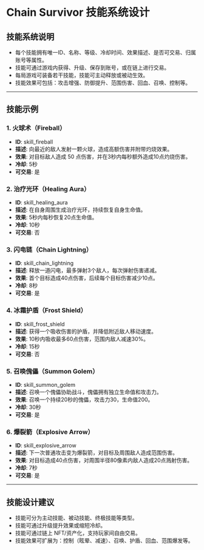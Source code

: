 # Chain Survivor 技能系统设计

## 技能系统说明
- 每个技能拥有唯一ID、名称、等级、冷却时间、效果描述、是否可交易、归属账号等属性。
- 技能可通过游戏内获得、升级、保存到账号，或在链上进行交易。
- 每局游戏可装备若干技能，技能可主动释放或被动生效。
- 技能效果可包括：攻击增强、防御提升、范围伤害、回血、召唤、控制等。

---

## 技能示例

### 1. 火球术（Fireball）
- **ID**: skill_fireball
- **描述**: 向最近的敌人发射一颗火球，造成高额伤害并附带灼烧效果。
- **效果**: 对目标敌人造成 50 点伤害，并在3秒内每秒额外造成10点灼烧伤害。
- **冷却**: 5秒
- **可交易**: 是

### 2. 治疗光环（Healing Aura）
- **ID**: skill_healing_aura
- **描述**: 在自身周围生成治疗光环，持续恢复自身生命值。
- **效果**: 5秒内每秒恢复20点生命值。
- **冷却**: 10秒
- **可交易**: 否

### 3. 闪电链（Chain Lightning）
- **ID**: skill_chain_lightning
- **描述**: 释放一道闪电，最多弹射3个敌人，每次弹射伤害递减。
- **效果**: 首个目标造成40点伤害，后续每个目标伤害减少10点。
- **冷却**: 8秒
- **可交易**: 是

### 4. 冰霜护盾（Frost Shield）
- **ID**: skill_frost_shield
- **描述**: 获得一个吸收伤害的护盾，并降低附近敌人移动速度。
- **效果**: 10秒内吸收最多60点伤害，范围内敌人减速30%。
- **冷却**: 15秒
- **可交易**: 否

### 5. 召唤傀儡（Summon Golem）
- **ID**: skill_summon_golem
- **描述**: 召唤一个傀儡协助战斗，傀儡拥有独立生命值和攻击力。
- **效果**: 召唤一个持续20秒的傀儡，攻击力30，生命值200。
- **冷却**: 30秒
- **可交易**: 是

### 6. 爆裂箭（Explosive Arrow）
- **ID**: skill_explosive_arrow
- **描述**: 下一次普通攻击变为爆裂箭，对目标及周围敌人造成范围伤害。
- **效果**: 对目标造成40点伤害，对周围半径80像素内敌人造成20点溅射伤害。
- **冷却**: 7秒
- **可交易**: 是

---

## 技能设计建议
- 技能可分为主动技能、被动技能、终极技能等类型。
- 技能可通过升级提升效果或缩短冷却。
- 技能可通过链上 NFT/资产化，支持玩家间自由交易。
- 技能效果可扩展为：控制（眩晕、减速）、召唤、护盾、回血、范围爆发等。 